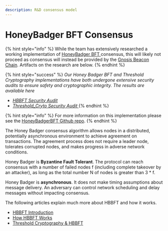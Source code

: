 ```yaml
---
description: R&D consensus model
---
```


# HoneyBadger BFT Consensus

{% hint style="info" %}
While the team has extensively researched a working implementation of [HoneyBadger BFT ](https://eprint.iacr.org/2016/199)consensus, this will likely not proceed as consensus will instead be provided by the [Gnosis Beacon Chain](https://docs.gnosischain.com/). Artifacts on the research are below.
{% endhint %}

{% hint style="success" %}
_Our Honey Badger BFT and Threshold Cryptography implementations have both undergone extensive security audits to ensure safety and cryptographic integrity. The results are available here_

* [_HBBFT Security Audit_](https://github.com/poanetwork/wiki/blob/3a155878cd2c58e6a870a2c127ef302037e1b15f/assets/pdf/hbbft-audit-report.pdf)
* [_Threshold\_Cryto Security Audit_ ](https://github.com/poanetwork/wiki/wiki/Threshold-Crypto-Audit)
{% endhint %}

{% hint style="info" %}
For more information on this implementation please see the [HoneyBadgerBFT Github repo](https://github.com/poanetwork/hbbft).
{% endhint %}

The Honey Badger consensus algorithm allows nodes in a distributed, potentially asynchronous environment to achieve agreement on transactions. The agreement process does not require a leader node, tolerates corrupted nodes, and makes progress in adverse network conditions.

Honey Badger is **Byzantine Fault Tolerant**. The protocol can reach consensus with a number of failed nodes f (including complete takeover by an attacker), as long as the total number N of nodes is greater than 3 \* f.

Honey Badger is **asynchronous**. It does not make timing assumptions about message delivery. An adversary can control network scheduling and delay messages without impacting consensus.

The following articles explain much more about HBBFT and how it works.

* [HBBFT Introduction](building-honey-badger-bft-part-1.md)
* [How HBBFT Works](how-honey-badger-bft-consensus-works-part-2.md)
* [Threshold Cryptography & HBBFT](honey-badger-bft-and-threshold-cryptography-part-3.md)


